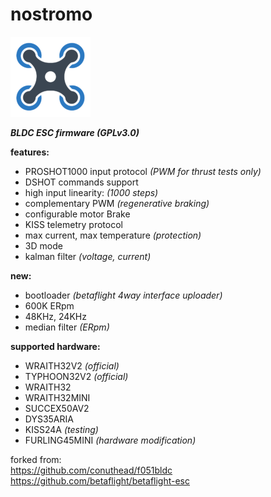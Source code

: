 # nostromo
![quad](icon.png)

***BLDC ESC firmware (GPLv3.0)***

**features:**
  * PROSHOT1000 input protocol *(PWM for thrust tests only)*
  * DSHOT commands support
  * high input linearity:  *(1000 steps)*
  * complementary PWM  *(regenerative braking)*
  * configurable motor Brake
  * KISS telemetry protocol
  * max current, max temperature *(protection)*
  * 3D mode
  * kalman filter *(voltage, current)*

**new:**
  * bootloader *(betaflight 4way interface uploader)*
  * 600K ERpm
  * 48KHz, 24KHz
  * median filter *(ERpm)*

**supported hardware:**
  * WRAITH32V2  *(official)*
  * TYPHOON32V2  *(official)*
  * WRAITH32
  * WRAITH32MINI
  * SUCCEX50AV2
  * DYS35ARIA
  * KISS24A  *(testing)*
  * FURLING45MINI  *(hardware modification)*

forked from: <br/>
<https://github.com/conuthead/f051bldc> <br/>
<https://github.com/betaflight/betaflight-esc> <br/>
